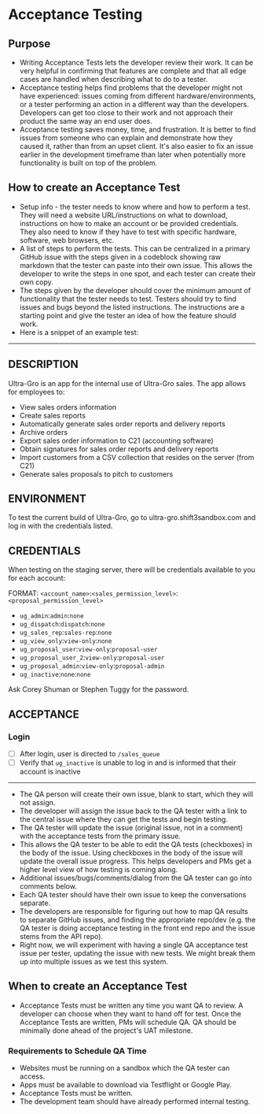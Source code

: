 # Acceptance Testing

## Purpose

- Writing Acceptance Tests lets the developer review their work. It can be very helpful in confirming that features are complete and that all edge cases are handled when describing what to do to a tester.
- Acceptance testing helps find problems that the developer might not have experienced: issues coming from different hardware/environments, or a tester performing an action in a different way than the developers. Developers can get too close to their work and not approach their product the same way an end user does.
- Acceptance testing saves money, time, and frustration. It is better to find issues from someone who can explain and demonstrate how they caused it, rather than from an upset client. It's also easier to fix an issue earlier in the development timeframe than later when potentially more functionality is built on top of the problem.

## How to create an Acceptance Test

- Setup info - the tester needs to know where and how to perform a test. They will need a website URL/instructions on what to download, instructions on how to make an account or be provided credentials. They also need to know if they have to test with specific hardware, software, web browsers, etc.
- A list of steps to perform the tests. This can be centralized in a primary GitHub issue with the steps given in a codeblock showing raw markdown that the tester can paste into their own issue. This allows the developer to write the steps in one spot, and each tester can create their own copy.
- The steps given by the developer should cover the minimum amount of functionality that the tester needs to test. Testers should try to find issues and bugs beyond the listed instructions. The instructions are a starting point and give the tester an idea of how the feature should work.
- Here is a snippet of an example test:

___

## DESCRIPTION

Ultra-Gro is an app for the internal use of Ultra-Gro sales. The app allows for employees to:

- View sales orders information
- Create sales reports
- Automatically generate sales order reports and delivery reports
- Archive orders
- Export sales order information to C21 (accounting software)
- Obtain signatures for sales order reports and delivery reports
- Import customers from a CSV collection that resides on the server (from C21)
- Generate sales proposals to pitch to customers

## ENVIRONMENT

To test the current build of Ultra-Gro, go to ultra-gro.shift3sandbox.com and log in with the credentials listed.

## CREDENTIALS

When testing on the staging server, there will be credentials available to you for each account:

FORMAT: `<account_name>`:`<sales_permission_level>`:`<proposal_permission_level>`

- `ug_admin`:`admin`:`none`
- `ug_dispatch`:`dispatch`:`none`
- `ug_sales_rep`:`sales-rep`:`none`
- `ug_view_only`:`view-only`:`none`
- `ug_proposal_user`:`view-only`:`proposal-user`
- `ug_proposal_user_2`:`view-only`:`proposal-user`
- `ug_proposal_admin`:`view-only`:`proposal-admin`
- `ug_inactive`:`none`:`none`

Ask Corey Shuman or Stephen Tuggy for the password.

## ACCEPTANCE

### Login

- [ ] After login, user is directed to `/sales_queue`
- [ ] Verify that `ug_inactive` is unable to log in and is informed that their account is inactive

___

- The QA person will create their own issue, blank to start, which they will not assign.
- The developer will assign the issue back to the QA tester with a link to the central issue where they can get the tests and begin testing.
- The QA tester will update the issue (original issue, not in a comment) with the acceptance tests from the primary issue.
- This allows the QA tester to be able to edit the QA tests (checkboxes) in the body of the issue. Using checkboxes in the body of the issue will update the overall issue progress. This helps developers and PMs get a higher level view of how testing is coming along.
- Additional issues/bugs/comments/dialog from the QA tester can go into comments below.
- Each QA tester should have their own issue to keep the conversations separate.
- The developers are responsible for figuring out how to map QA results to separate GitHub issues, and finding the appropriate repo/dev (e.g. the QA tester is doing acceptance testing in the front end repo and the issue stems from the API repo).
- Right now, we will experiment with having a single QA acceptance test issue per tester, updating the issue with new tests. We might break them up into multiple issues as we test this system.

## When to create an Acceptance Test

- Acceptance Tests must be written any time you want QA to review. A developer can choose when they want to hand off for test. Once the Acceptance Tests are written, PMs will schedule QA. QA should be minimally done ahead of the project's UAT milestone.

### Requirements to Schedule QA Time

- Websites must be running on a sandbox which the QA tester can access.
- Apps must be available to download via Testflight or Google Play.
- Acceptance Tests must be written.
- The development team should have already performed internal testing.
